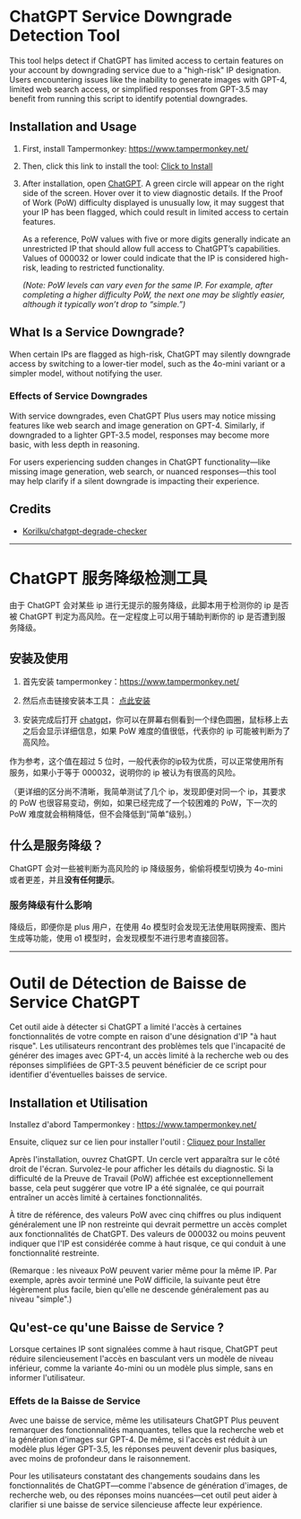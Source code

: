 # ChatGPT Service Downgrade Detection Tool

This tool helps detect if ChatGPT has limited access to certain features on your account by downgrading service due to a "high-risk" IP designation. Users encountering issues like the inability to generate images with GPT-4, limited web search access, or simplified responses from GPT-3.5 may benefit from running this script to identify potential downgrades.

## Installation and Usage
1. First, install Tampermonkey: https://www.tampermonkey.net/

2. Then, click this link to install the tool: [Click to Install](https://github.com/travertexs/chatgpt-degrade-checker/raw/refs/heads/main/chatgpt-degrade-checker.user.js)

3. After installation, open [ChatGPT](https://chatgpt.com/). A green circle will appear on the right side of the screen. Hover over it to view diagnostic details. If the Proof of Work (PoW) difficulty displayed is unusually low, it may suggest that your IP has been flagged, which could result in limited access to certain features.

   As a reference, PoW values with five or more digits generally indicate an unrestricted IP that should allow full access to ChatGPT’s capabilities. Values of 000032 or lower could indicate that the IP is considered high-risk, leading to restricted functionality.

   _(Note: PoW levels can vary even for the same IP. For example, after completing a higher difficulty PoW, the next one may be slightly easier, although it typically won’t drop to “simple.”)_

## What Is a Service Downgrade?
When certain IPs are flagged as high-risk, ChatGPT may silently downgrade access by switching to a lower-tier model, such as the 4o-mini variant or a simpler model, without notifying the user.

### Effects of Service Downgrades
With service downgrades, even ChatGPT Plus users may notice missing features like web search and image generation on GPT-4. Similarly, if downgraded to a lighter GPT-3.5 model, responses may become more basic, with less depth in reasoning. 

For users experiencing sudden changes in ChatGPT functionality—like missing image generation, web search, or nuanced responses—this tool may help clarify if a silent downgrade is impacting their experience.

## Credits

- [KoriIku/chatgpt-degrade-checker](https://github.com/KoriIku/chatgpt-degrade-checker)


---

# ChatGPT 服务降级检测工具
由于 ChatGPT 会对某些 ip 进行无提示的服务降级，此脚本用于检测你的 ip 是否被 ChatGPT 判定为高风险。在一定程度上可以用于辅助判断你的 ip 是否遭到服务降级。

## 安装及使用
1. 首先安装 tampermonkey：https://www.tampermonkey.net/

2. 然后点击链接安装本工具： [点此安装](https://github.com/travertexs/chatgpt-degrade-checker/raw/refs/heads/main/chatgpt-degrade-checker.user.js)

3. 安装完成后打开 [chatgpt](https://chatgpt.com/)，你可以在屏幕右侧看到一个绿色圆圈，鼠标移上去之后会显示详细信息，如果 PoW 难度的值很低，代表你的 ip 可能被判断为了高风险。

作为参考，这个值在超过 5 位时，一般代表你的ip较为优质，可以正常使用所有服务，如果小于等于 000032，说明你的 ip 被认为有很高的风险。

（更详细的区分尚不清晰，我简单测试了几个 ip，发现即便对同一个 ip，其要求的 PoW 也很容易变动，例如，如果已经完成了一个较困难的 PoW，下一次的 PoW 难度就会稍稍降低，但不会降低到“简单”级别。）

## 什么是服务降级？
ChatGPT 会对一些被判断为高风险的 ip 降级服务，偷偷将模型切换为 4o-mini 或者更差，并且**没有任何提示**。

### 服务降级有什么影响
降级后，即便你是 plus 用户，在使用 4o 模型时会发现无法使用联网搜索、图片生成等功能，使用 o1 模型时，会发现模型不进行思考直接回答。


---

# Outil de Détection de Baisse de Service ChatGPT
Cet outil aide à détecter si ChatGPT a limité l'accès à certaines fonctionnalités de votre compte en raison d'une désignation d'IP "à haut risque". Les utilisateurs rencontrant des problèmes tels que l'incapacité de générer des images avec GPT-4, un accès limité à la recherche web ou des réponses simplifiées de GPT-3.5 peuvent bénéficier de ce script pour identifier d'éventuelles baisses de service.

## Installation et Utilisation
Installez d'abord Tampermonkey : https://www.tampermonkey.net/

Ensuite, cliquez sur ce lien pour installer l'outil : [Cliquez pour Installer](https://github.com/travertexs/chatgpt-degrade-checker/raw/refs/heads/main/chatgpt-degrade-checker.user.js)

Après l'installation, ouvrez ChatGPT. Un cercle vert apparaîtra sur le côté droit de l'écran. Survolez-le pour afficher les détails du diagnostic. Si la difficulté de la Preuve de Travail (PoW) affichée est exceptionnellement basse, cela peut suggérer que votre IP a été signalée, ce qui pourrait entraîner un accès limité à certaines fonctionnalités.

À titre de référence, des valeurs PoW avec cinq chiffres ou plus indiquent généralement une IP non restreinte qui devrait permettre un accès complet aux fonctionnalités de ChatGPT. Des valeurs de 000032 ou moins peuvent indiquer que l'IP est considérée comme à haut risque, ce qui conduit à une fonctionnalité restreinte.

(Remarque : les niveaux PoW peuvent varier même pour la même IP. Par exemple, après avoir terminé une PoW difficile, la suivante peut être légèrement plus facile, bien qu'elle ne descende généralement pas au niveau "simple".)

## Qu'est-ce qu'une Baisse de Service ?
Lorsque certaines IP sont signalées comme à haut risque, ChatGPT peut réduire silencieusement l'accès en basculant vers un modèle de niveau inférieur, comme la variante 4o-mini ou un modèle plus simple, sans en informer l'utilisateur.

### Effets de la Baisse de Service
Avec une baisse de service, même les utilisateurs ChatGPT Plus peuvent remarquer des fonctionnalités manquantes, telles que la recherche web et la génération d'images sur GPT-4. De même, si l'accès est réduit à un modèle plus léger GPT-3.5, les réponses peuvent devenir plus basiques, avec moins de profondeur dans le raisonnement.

Pour les utilisateurs constatant des changements soudains dans les fonctionnalités de ChatGPT—comme l'absence de génération d'images, de recherche web, ou des réponses moins nuancées—cet outil peut aider à clarifier si une baisse de service silencieuse affecte leur expérience.
